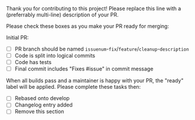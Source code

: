Thank you for contributing to this project! Please replace this line with a (preferrably multi-line) description of your PR.

Please check these boxes as you make your PR ready for merging:

Initial PR:

- [ ] PR branch should be named `issuenum`-`fix`/`feature`/`cleanup`-`description`
- [ ] Code is split into logical commits
- [ ] Code has tests
- [ ] Final commit includes "Fixes #issue" in commit message

When all builds pass and a maintainer is happy with your PR, the "ready" label will be applied. Please complete these tasks then:

- [ ] Rebased onto develop
- [ ] Changelog entry added
- [ ] Remove this section
